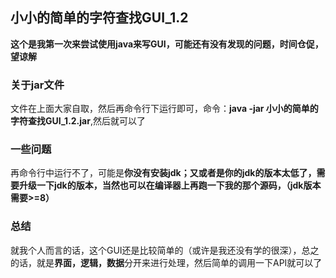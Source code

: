 ## 小小的简单的字符查找GUI_1.2
**这个是我第一次来尝试使用java来写GUI，可能还有没有发现的问题，时间仓促，望谅解**
### 关于jar文件
文件在上面大家自取，然后再命令行下运行即可，命令：**java -jar 小小的简单的字符查找GUI_1.2.jar**,然后就可以了
### 一些问题
再命令行中运行不了，可能是**你没有安装jdk；又或者是你的jdk的版本太低了，需要升级一下jdk的版本，当然也可以在编译器上再跑一下我的那个源码，（jdk版本需要>=8）**
### 总结
就我个人而言的话，这个GUI还是比较简单的（或许是我还没有学的很深），总之的话，就是**界面，逻辑，数据**分开来进行处理，然后简单的调用一下API就可以了
